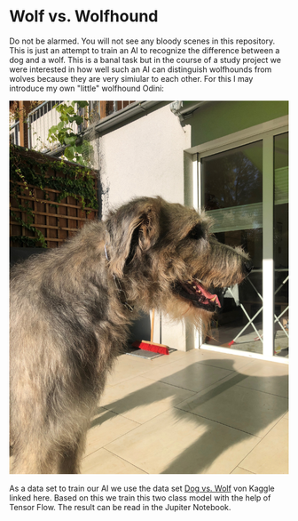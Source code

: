 # Wolf vs. Wolfhound

Do not be alarmed. You will not see any bloody scenes in this repository. This is just an attempt to train an AI to recognize the difference between a dog and a wolf. This is a banal task but in the course of a study project we were interested in how well such an AI can distinguish wolfhounds from wolves because they are very simiular to each other. For this I may introduce my own "little" wolfhound Odini:

![odin](./odin-pictures/odin-1.jpeg)

As a data set to train our AI we use the data set [Dog vs. Wolf](https://www.kaggle.com/harishvutukuri/dogs-vs-wolves) von Kaggle linked here. Based on this we train this two class model with the help of Tensor Flow. The result can be read in the Jupiter Notebook.
